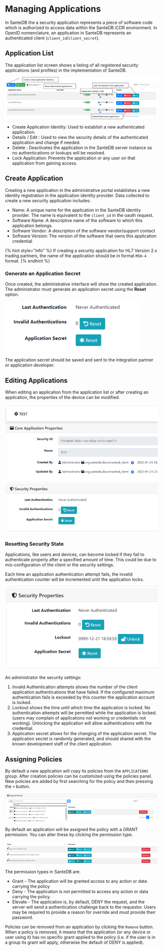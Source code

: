 # Managing Applications

In SanteDB the a security application represents a piece of software code which is authorized to access data within the SanteDB iCDR environment. In OpenID nomenclature, an application in SanteDB represents an authenticated client (`client_id`/`client_secret`).

## Application List

The application list screen shows a listing of all registered security applications (and profiles) in the implementation of SanteDB.&#x20;

![](<../../../../.gitbook/assets/image (425) (1) (1).png>)

* Create Application Identity: Used to establish a new authenticated application.
* Details / Edit : Used to view the security details of the authenticated application and change if needed.
* Delete : Deactivates the application in the SanteDB server instance so no authentications or lookups will be resolved.
* Lock Application: Prevents the application or any user on that application from gaining access.

## Create Application

Creating a new application in the administrative portal establishes a new identity registration in the application identity provider. Data collected to create a new security application includes:

* Name: A unique name for the application in the SanteDB identity provider. The name is equivalent to the `client_id` in the oauth request.
* Software Name: A descriptive name of the software to which this application belongs.
* Software Vendor: A description of the software vendor/support contact&#x20;
* Software Version: The version of the software that owns this application credential

{% hint style="info" %}
If creating a security application for HL7 Version 2.x trading partners, the name of the application should be in format `MSH-4` format.
{% endhint %}

### Generate an Application Secret

Once created, the administrative interface will show the created application. The administrator must generate an application secret using the **Reset** option.

![](<../../../../.gitbook/assets/image (448) (1) (1) (1).png>)

The application secret should be saved and sent to the integration partner or application developer.

## Editing Applications

When editing an application from the application list or after creating an application, the properties of the device can be modified.

![](<../../../../.gitbook/assets/image (441) (1) (1) (1) (1) (1).png>)

### Resetting Security State

Applications, like users and devices, can become locked if they fail to authenticate properly after a specified amount of time. This could be due to mis-configuration of the client or the security settings.&#x20;

Each time an application authentication attempt fails, the invalid authentication counter will be incremented until the application locks.&#x20;

![](<../../../../.gitbook/assets/image (443) (1) (1) (1) (1).png>)

An administrator the security settings:

1. Invalid Authentication attempts shows the number of the client application authentications that have failed. If the configured maximum authentication fails is exceeded by this counter the application account is locked.
2. Lockout shows the time until which time the application is locked. No authentication attempts will be permitted while the application is locked. (users may complain of applications not working or credentials not working). Unlocking the application will allow authentications with the credential.
3. Application secret allows for the changing of the application secret. The application secret is randomly generated, and should shared with the known development staff of the client application.

## Assigning Policies

By default a new application will copy its policies from the `APPLICATIONS` group. After creation policies can be customized using the policies panel. New policies are added by first searching for the policy and then pressing the `+` button.&#x20;

![](<../../../../.gitbook/assets/image (438) (1) (1) (1) (1) (1) (1) (1).png>)

By default an application will be assigned the policy with a GRANT permission. You can alter these by clicking the permission type.

![](<../../../../.gitbook/assets/image (433) (1) (1) (1) (1) (1) (1).png>)

The permission types in SanteDB are:

* Grant - The application will be granted access to any action or data carrying the policy
* Deny - The application is not permitted to access any action or data carrying the policy.
* Elevate - The application is, by default, DENY the request, and the server will send a authentication challenge back to the requestor. Users may be required to provide a reason for override and must provide their password.

Policies can be removed from an application by clicking the `Remove` button. When a policy is removed, it means that the application (or any device or user using it) has no specific grant applied to the policy (i.e. if the user is in a group its grant will apply, otherwise the default of DENY is applied).
